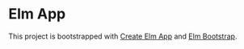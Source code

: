 # Elm App

This project is bootstrapped with [Create Elm App](https://github.com/halfzebra/create-elm-app) and [Elm Bootstrap](http://elm-bootstrap.info).
